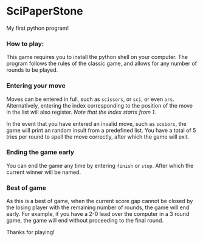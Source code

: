 # SciPaperStone
My first python program!

### How to play:
This game requires you to install the python shell on your computer.
The program follows the rules of the classic game, and allows for any number of rounds to be played.

### Entering your move
Moves can be entered in full, such as `scissors`, or `sci`, or even `ors`. Alternatively, entering the index corresponding to the position of the move in the list will also register. *Note that the index starts from 1*.

In the event that you have entered an invalid move, such as `scsiors`, the game will print an random insult from a predefined list. You have a total of 5 tries per round to spell the move correctly, after which the game will exit.

### Ending the game early
You can end the game any time by entering `finish` or `stop`. After which the current winner will be named.

### Best of game
As this is a best of game, when the current score gap cannot be closed by the losing player with the remaining number of rounds, the game will end early.
For example, if you have a 2-0 lead over the computer in a 3 round game, the game will end without proceeding to the final round.

Thanks for playing!
